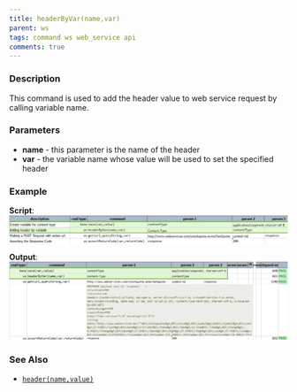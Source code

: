 ```yaml
---
title: headerByVar(name,var)
parent: ws
tags: command ws web_service api
comments: true
---
```



### Description
This command is used to add the header value to web service request by calling variable name.


### Parameters
- **name** - this parameter is the name of the header
- **var** - the variable name whose value will be used to set the specified header


### Example
**Script**:<br/>
![](image/headerByVar_01.png)

**Output**:<br/>
![](image/headerByVar_02.png)


### See Also
- [`header(name,value)`](header(name,value))
